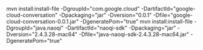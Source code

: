 mvn install:install-file -DgroupId="com.google.cloud" -DartifactId="google-cloud-conversation" -Dpackaging="jar" -Dversion="0.0.1" -Dfile="google-cloud-conversation-0.0.1.jar" -DgeneratePom="true"
mvn install:install-file -DgroupId="java.naoqi" -DartifactId="naoqi-sdk" -Dpackaging="jar" -Dversion="2.4.3.28-mac64" -Dfile="java-naoqi-sdk-2.4.3.28-mac64.jar" -DgeneratePom="true"